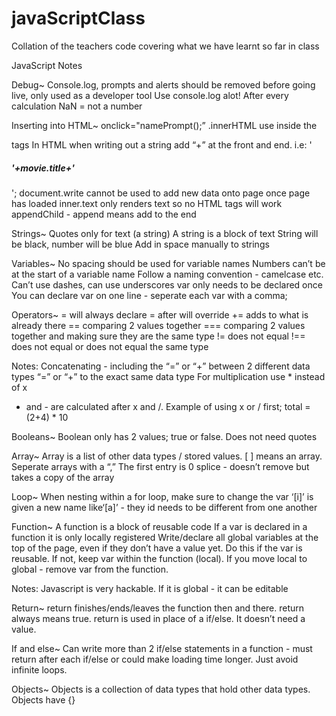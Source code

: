# javaScriptClass
Collation of the teachers code covering what we have learnt so far in class

JavaScript Notes

Debug~
Console.log, prompts and alerts should be removed before going live, only used as a developer tool
Use console.log alot! After every calculation 
NaN = not a number

Inserting into HTML~ 
onclick="namePrompt();”
.innerHTML  use inside the <div> tags
In HTML when writing out a string add “+” at the front and end. i.e: '<h5 class="card-title">'+movie.title+'</h5>'; 
document.write cannot be used to add new data onto page once page has loaded
inner.text only renders text so no HTML tags will work 
appendChild - append means add to the end

Strings~
Quotes only for text (a string)
A string is a block of text
String will be black, number will be blue
Add in space manually to strings

Variables~
No spacing should be used for variable names
Numbers can’t be at the start of a variable name
Follow a naming convention - camelcase etc. 
Can’t use dashes, can use underscores
var only needs to be declared once
You can declare var on one line - seperate each var with a comma;

Operators~
= will always declare
= after will override
+= adds to what is already there
== comparing 2 values together
=== comparing 2 values together and making sure they are the same type
!= does not equal
!== does not equal or does not equal the same type

Notes:
Concatenating - including the “=” or “+” between 2 different data types
 “=” or “+”  to the exact same data type
For multiplication use * instead of x
+ and - are calculated after  x and /. Example of using x or / first; total = (2+4) * 10

Booleans~
Boolean only has 2 values; true or false. Does not need quotes

Array~
Array is a list of other data types / stored values. [ ] means an array.
Seperate arrays with a “,”
The first entry is 0 
splice - doesn’t remove but takes a copy of the array

Loop~
When nesting within a for loop, make sure to change the var ‘[i]’ is given a new name like‘[a]’ - they id needs to be different from one another  

Function~
A function is a block of reusable code
If a var is declared in a function it is only locally registered
Write/declare all global variables at the top of the page, even if they don’t have a value yet. Do this if the var is reusable. If not, keep var within the function (local). If you move local to global - remove var from the function.

Notes:
Javascript is very hackable. If it is global - it can be editable

Return~
return finishes/ends/leaves the function then and there. return always means true. return is used in place of a if/else. It doesn’t need a value. 

If and else~
Can write more than 2 if/else statements in a function -  must return after each if/else or could make loading time longer. Just avoid infinite loops.

Objects~
Objects is a collection of data types that hold other data types. Objects have {} 




